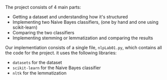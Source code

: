 The project consists of 4 main parts:
  - Getting a dataset and understanding how it's structured
  - Implementing two Naive Bayes classifiers, (one by hand and one using scikit-learn)
  - Comparing the two classifiers
  - Implementing stemming or lemmatization and comparing the results



Our implementiation consists of a single file, `nlpLab01.py`, which contains all the code for the project.
it uses the following libraries:
  - `datasets` for the dataset
  - `scikit-learn` for the Naive Bayes classifier
  - `nltk` for the lemmatization
